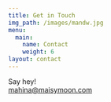```yaml
---
title: Get in Touch
img_path: /images/mandw.jpg
menu:
  main:
    name: Contact
    weight: 6
layout: contact
---
```

Say hey!\
mahina@maisymoon.com